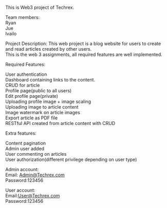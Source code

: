 This is Web3 project of Techrex.

Team members:<br>
Ryan<br/>
Jue<br/>
Ivailo

Project Description: This web project is a blog website for users to create and read articles created by other users.<br/>
This is the web 3 assignments, all required features are well implemented.
 

Required Features:

User authentication<br/>
Dashboard containing links to the content.<br/>
CRUD for article<br/>
Profile page(public to all users)<br/>
Edit profile page(private)<br/>
Uploading profile image + image scaling<br/>
Uploading image to article content<br/>
Image watermark on article images<br/>
Export article as PDF file<br/>
RESTful API created from article content with CRUD<br/>



Extra features: 

Content pagination<br/>
Admin user added<br/>
User commenting on articles<br/>
User authorization(different privilege depending on user type)<br/>



Admin account:<br/>
Email: Admin@Techrex.com<br/>
Password:123456

User account:<br/>
Email:User@Techrex.com<br/>
Password:123456